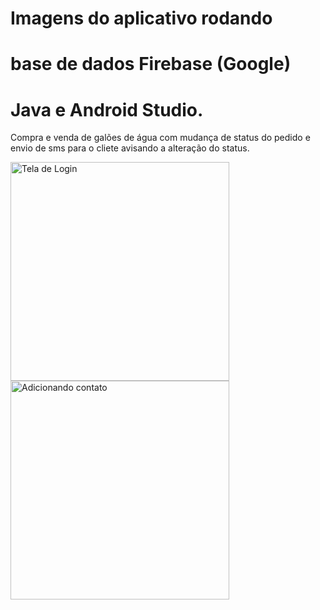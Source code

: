 
# Imagens do aplicativo rodando
# base de dados Firebase (Google)
# Java e Android Studio.

Compra e venda de galões de água com mudança de status do pedido e
envio de sms para o cliete avisando a alteração do status.


<p align="left">
  <img src="https://github.com/oliveiradeflavio/android/blob/master/TalkToMe/device-2017-05-12-102020.png" width="350" title="Tela de Login">

  <img src="https://github.com/oliveiradeflavio/android/blob/master/TalkToMe/device-2017-05-12-102116.png" width="350" alt="Adicionando contato">
</p>
